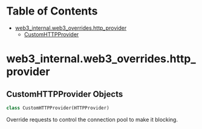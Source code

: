 # Table of Contents

* [web3\_internal.web3\_overrides.http\_provider](#web3_internal.web3_overrides.http_provider)
  * [CustomHTTPProvider](#web3_internal.web3_overrides.http_provider.CustomHTTPProvider)

<a name="web3_internal.web3_overrides.http_provider"></a>
# web3\_internal.web3\_overrides.http\_provider

<a name="web3_internal.web3_overrides.http_provider.CustomHTTPProvider"></a>
## CustomHTTPProvider Objects

```python
class CustomHTTPProvider(HTTPProvider)
```

Override requests to control the connection pool to make it blocking.

